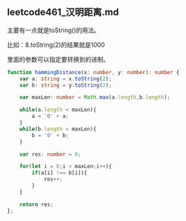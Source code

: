 ## leetcode461_汉明距离.md

主要有一点就是toString()的用法。

比如：8.toString(2)的结果就是1000

里面的参数可以指定要转换到的进制。

```typescript
function hammingDistance(x: number, y: number): number {
    var a: string = x.toString(2);
    var b: string = y.toString(2);

    var maxLen: number = Math.max(a.length,b.length);

    while(a.length < maxLen){
        a = '0' + a;
    }
    while(b.length < maxLen){
        b = '0' + b;
    }

    var res: number = 0;

    for(let i = 0;i < maxLen;i++){
        if(a[i] !== b[i]){
            res++;
        }
    }

    return res;
};
```
